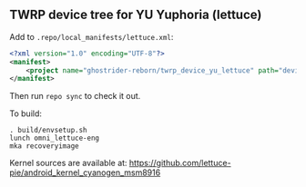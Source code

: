 ## TWRP device tree for YU Yuphoria (lettuce)

Add to `.repo/local_manifests/lettuce.xml`:

```xml
<?xml version="1.0" encoding="UTF-8"?>
<manifest>
	<project name="ghostrider-reborn/twrp_device_yu_lettuce" path="device/yu/lettuce"  remote="github" revision="android-9.0" />
</manifest>
```

Then run `repo sync` to check it out.

To build:

```
. build/envsetup.sh
lunch omni_lettuce-eng
mka recoveryimage
```

Kernel sources are available at: https://github.com/lettuce-pie/android_kernel_cyanogen_msm8916
